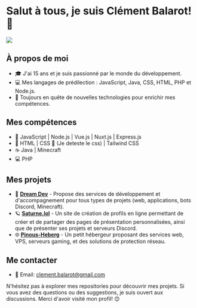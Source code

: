 # Salut à tous, je suis Clément Balarot! 👋

<img src="https://github-widgetbox.vercel.app/api/profile?username=cleboost&data=followers,repositories,stars,commits&theme=darkmode">

## À propos de moi
- 🎓 J'ai 15 ans et je suis passionné par le monde du développement.
- 💻 Mes langages de prédilection : JavaScript, Java, CSS, HTML, PHP et Node.js.
- 🌱 Toujours en quête de nouvelles technologies pour enrichir mes compétences.

## Mes compétences
- 🚀 JavaScript | Node.js | Vue.js | Nuxt.js | Express.js
- 🎨 HTML | CSS 💩 (Je deteste le css) | Tailwind CSS
- ☕ Java | Minecraft
- 💻 PHP

## Mes projets
- 🚀 [**Dream Dev**](https://discord.gg/dreamdev) - Propose des services de développement et d'accompagnement pour tous types de projets (web, applications, bots Discord, Minecraft).
- 🪐 [**Saturne.lol**](https://www.saturne.lol) - Un site de création de profils en ligne permettant de créer et de partager des pages de présentation personnalisées, ainsi que de présenter ses projets et serveurs Discord.
- 🌐 [**Pinous-Heberg**](https://discord.gg/8vNNYzfeND) - Un petit hébergeur proposant des services web, VPS, serveurs gaming, et des solutions de protection réseau.

## Me contacter
- 📧 Email: [clement.balarot@gmail.com](mailto:clement.balarot@gmail.com)

N'hésitez pas à explorer mes repositories pour découvrir mes projets. Si vous avez des questions ou des suggestions, je suis ouvert aux discussions. Merci d'avoir visité mon profil! 😊
